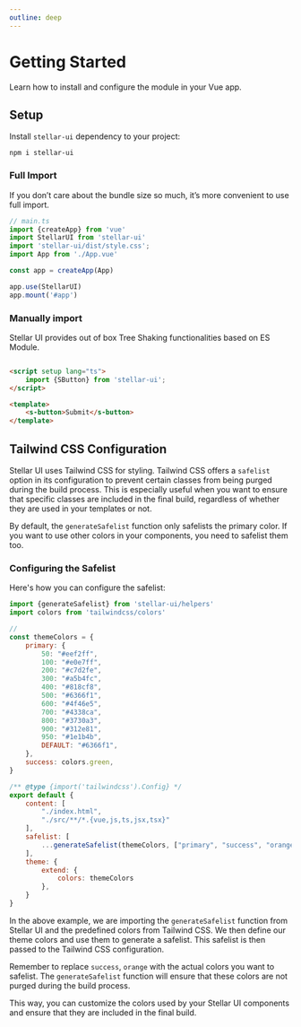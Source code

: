 ```yaml
---
outline: deep
---
```


# Getting Started

Learn how to install and configure the module in your Vue app.

## Setup

Install `stellar-ui` dependency to your project:

```
npm i stellar-ui
```

### Full Import

If you don’t care about the bundle size so much, it’s more convenient to use full import.

```ts
// main.ts
import {createApp} from 'vue'
import StellarUI from 'stellar-ui'
import 'stellar-ui/dist/style.css';
import App from './App.vue'

const app = createApp(App)

app.use(StellarUI)
app.mount('#app')
```

### Manually import

Stellar UI provides out of box Tree Shaking functionalities based on ES Module.

```html

<script setup lang="ts">
    import {SButton} from 'stellar-ui';
</script>

<template>
    <s-button>Submit</s-button>
</template>
```

## Tailwind CSS Configuration

Stellar UI uses Tailwind CSS for styling. Tailwind CSS offers a `safelist` option in its configuration to prevent certain classes from being purged during the build process. This is especially useful when you want to ensure that specific classes are included in the final build, regardless of whether they are used in your templates or not.

By default, the `generateSafelist` function only safelists the primary color. If you want to use other colors in your components, you need to safelist them too.

### Configuring the Safelist

Here's how you can configure the safelist:

```js
import {generateSafelist} from 'stellar-ui/helpers'
import colors from 'tailwindcss/colors'

// 
const themeColors = {
    primary: {
        50: "#eef2ff",
        100: "#e0e7ff",
        200: "#c7d2fe",
        300: "#a5b4fc",
        400: "#818cf8",
        500: "#6366f1",
        600: "#4f46e5",
        700: "#4338ca",
        800: "#3730a3",
        900: "#312e81",
        950: "#1e1b4b",
        DEFAULT: "#6366f1",
    },
    success: colors.green,
}

/** @type {import('tailwindcss').Config} */
export default {
    content: [
        "./index.html", 
        "./src/**/*.{vue,js,ts,jsx,tsx}"
    ],
    safelist: [
        ...generateSafelist(themeColors, ["primary", "success", "orange"])
    ],
    theme: {
        extend: {
            colors: themeColors
        },
    }
}
```

In the above example, we are importing the `generateSafelist` function from Stellar UI and the predefined colors from Tailwind CSS. We then define our theme colors and use them to generate a safelist. This safelist is then passed to the Tailwind CSS configuration.

Remember to replace `success`, `orange` with the actual colors you want to safelist. The `generateSafelist` function will ensure that these colors are not purged during the build process. 

This way, you can customize the colors used by your Stellar UI components and ensure that they are included in the final build.